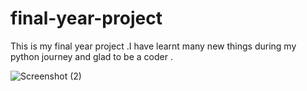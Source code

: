 # final-year-project
This is my final year project .I have learnt many new things during my python journey and glad to be a coder .



![Screenshot (2)](https://github.com/hannan478/final-year-project/assets/175042676/2d6a3a53-eafe-47f7-901e-eba20d3beef1)
